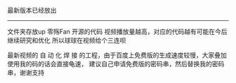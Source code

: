最新版本已经放出



------------------------------------
文件夹存放up 零殇Fan 开源的代码
视频播放量越高，对应的代码越有可能在今后继续研究和优化
所以球球在视频给个三连呗

最新视频的  自 动 化 焊 接 的工程，由于百度上免费版的生成速度较慢，大家叠加使用我的码的话会直接龟速，
建议自己申请免费版的密码串，然后替换我的密码串，谢谢支持
